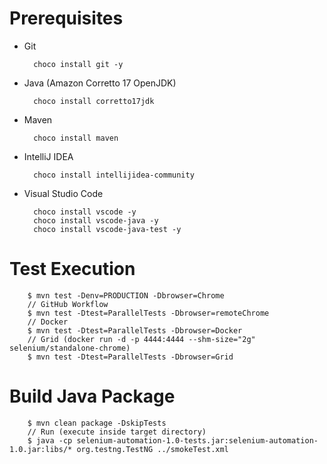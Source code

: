 # Prerequisites

- Git

        choco install git -y
- Java (Amazon Corretto 17 OpenJDK)

        choco install corretto17jdk
- Maven

        choco install maven
- IntelliJ IDEA

        choco install intellijidea-community
- Visual Studio Code

        choco install vscode -y
        choco install vscode-java -y
        choco install vscode-java-test -y


# Test Execution

        $ mvn test -Denv=PRODUCTION -Dbrowser=Chrome
        // GitHub Workflow
        $ mvn test -Dtest=ParallelTests -Dbrowser=remoteChrome
        // Docker
        $ mvn test -Dtest=ParallelTests -Dbrowser=Docker
        // Grid (docker run -d -p 4444:4444 --shm-size="2g" selenium/standalone-chrome)
        $ mvn test -Dtest=ParallelTests -Dbrowser=Grid

# Build Java Package

        $ mvn clean package -DskipTests
        // Run (execute inside target directory)
        $ java -cp selenium-automation-1.0-tests.jar:selenium-automation-1.0.jar:libs/* org.testng.TestNG ../smokeTest.xml
